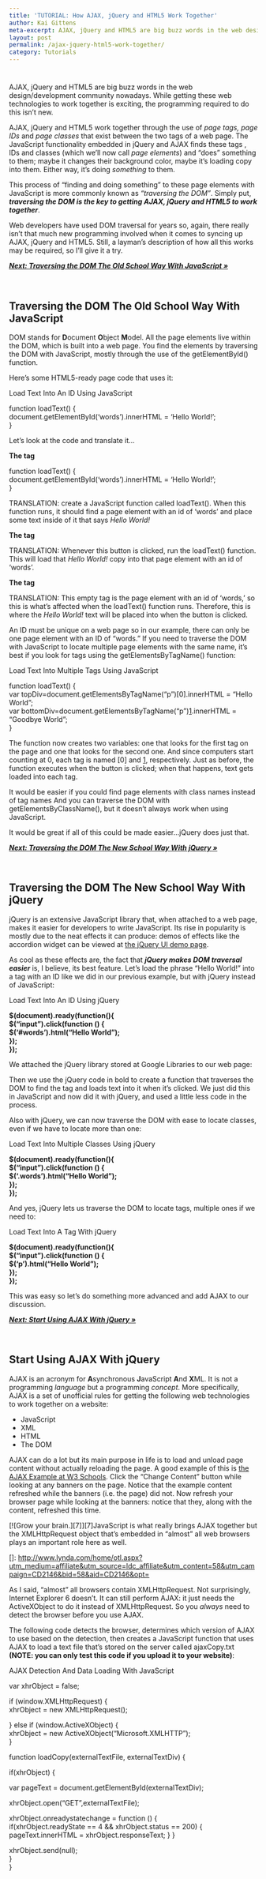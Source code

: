 ```yaml
---
title: 'TUTORIAL: How AJAX, jQuery and HTML5 Work Together'
author: Kai Gittens
meta-excerpt: AJAX, jQuery and HTML5 are big buzz words in the web design/development community nowadays.  While getting these web technologies to work together is exciting, the programming required to do this isn't new.
layout: post
permalink: /ajax-jquery-html5-work-together/
category: Tutorials
---
```

# 

AJAX, jQuery and HTML5 are big buzz words in the web design/development community nowadays. While getting these web technologies to work together is exciting, the programming required to do this isn’t new.  
  
AJAX, jQuery and HTML5 work together through the use of *page tags, page IDs* and *page classes* that exist between the two  tags of a web page. The JavaScript functionality embedded in jQuery and AJAX finds these tags , IDs and classes (which we’ll now call *page elements*) and “does” something to them; maybe it changes their background color, maybe it’s loading copy into them. Either way, it’s doing *something* to them.  
  
This process of “finding and doing something” to these page elements with JavaScript is more commonly known as *“traversing the DOM”*. Simply put, ***traversing the DOM is the key to getting AJAX, jQuery and HTML5 to work together***.  
  
Web developers have used DOM traversal for years so, again, there really isn’t that much new programming involved when it comes to syncing up AJAX, jQuery and HTML5. Still, a layman’s description of how all this works may be required, so I’ll give it a try.  
  
[***Next: Traversing the DOM The Old School Way With JavaScript »***][1]

 [1]: http://kaidez.com/ajax-jquery-html5-work-together/2/

 



## Traversing the DOM The Old School Way With JavaScript

DOM stands for **D**ocument **O**bject **M**odel. All the page elements live within the DOM, which is built into a web page. You find the elements by traversing the DOM with JavaScript, mostly through the use of the getElementById() function.

Here’s some HTML5-ready page code that uses it:

  
  
  
  
Load Text Into An ID Using JavaScript  
  
function loadText() {  
document.getElementById(‘words’).innerHTML = ‘Hello World!’;  
}  
  
  
  
  
  
  
  


Let’s look at the code and translate it…

**The  tag**

  
function loadText() {  
document.getElementById(‘words’).innerHTML = ‘Hello World!’;  
}  




TRANSLATION: create a JavaScript function called loadText(). When this function runs, it should find a page element with an id of ‘words’ and place some text inside of it that says *Hello World!*

**The  tag**









TRANSLATION: Whenever this button is clicked, run the loadText() function. This will load that *Hello World!* copy into that page element with an id of ‘words’.

**The  tag**









TRANSLATION: This empty  tag is the page element with an id of ‘words,’ so this is what’s affected when the loadText() function runs. Therefore, this is where the *Hello World!* text will be placed into when the button is clicked.

An ID must be unique on a web page so in our example, there can only be one page element with an ID of “words.” If you need to traverse the DOM with JavaScript to locate multiple page elements with the same name, it’s best if you look for tags using the getElementsByTagName() function:

  
  
  
  
Load Text Into Multiple Tags Using JavaScript  
  
function loadText() {  
var topDiv=document.getElementsByTagName(“p”)[0].innerHTML = “Hello World”;  
var bottomDiv=document.getElementsByTagName(“p”)[1].innerHTML = “Goodbye World”;  
}  
  
  
  
  
  
  
  
  


The function now creates two variables: one that looks for the first  tag on the page and one that looks for the second one. And since computers start counting at 0, each  tag is named [0] and [1], respectively. Just as before, the function executes when the button is clicked; when that happens, text gets loaded into each  tag.

It would be easier if you could find page elements with class names instead of tag names And you can traverse the DOM with getElementsByClassName(), but it doesn’t always work when using JavaScript.

It would be great if all of this could be made easier…jQuery does just that.  
  
[***Next: Traversing the DOM The New School Way With jQuery »***][2]

 [2]: http://kaidez.com/ajax-jquery-html5-work-together/3/

 



## Traversing the DOM The New School Way With jQuery 

jQuery is an extensive JavaScript library that, when attached to a web page, makes it easier for developers to write JavaScript. Its rise in popularity is mostly due to the neat effects it can produce: demos of effects like the accordion widget can be viewed at [the jQuery UI demo page][3]. 

 [3]: http://jqueryui.com/demos/

As cool as these effects are, the fact that ***jQuery makes DOM traversal easier*** is, I believe, its best feature. Let’s load the phrase “Hello World!” into a  tag with an ID like we did in our previous example, but with jQuery instead of JavaScript:

  
  
  
  
Load Text Into An ID Using jQuery  
  
  
**$(document).ready(function(){  
$(“input”).click(function () {  
$(‘#words’).html(“Hello World”);  
});  
});**  
  
  
  
  
  
  
  






We attached the jQuery library stored at Google Libraries to our web page:





Then we use the jQuery code in bold to create a function that traverses the DOM to find the  tag and loads text into it when it’s clicked. We just did this in JavaScript and now did it with jQuery, and used a little less code in the process.

Also with jQuery, we can now traverse the DOM with ease to locate classes, even if we have to locate more than one:

  
  
  
  
Load Text Into Multiple Classes Using jQuery  
  
  
**$(document).ready(function(){  
$(“input”).click(function () {  
$(‘.words’).html(“Hello World”);  
});  
});**  
  
  
  
  
  
  
  
  






And yes, jQuery lets us traverse the DOM to locate tags, multiple ones if we need to:

  
  
  
  
Load Text Into A Tag With jQuery  
  
  
**$(document).ready(function(){  
$(“input”).click(function () {  
$(‘p’).html(“Hello World”);  
});  
});**  
  
  
  
  
  
  
  
  






This was easy so let’s do something more advanced and add AJAX to our discussion.  
  
[***Next: Start Using AJAX With jQuery »***][4]

 [4]: http://kaidez.com/ajax-jquery-html5-work-together/4/

 



## Start Using AJAX With jQuery

AJAX is an acronym for **A**synchronous **J**avaScript **A**nd **X**ML. It is not a programming *language* but a programming *concept*. More specifically, AJAX is a set of unofficial rules for getting the following web technologies to work together on a website:

*   JavaScript
*   XML
*   HTML
*   The DOM

AJAX can do a lot but its main purpose in life is to load and unload page content without actually reloading the page. A good example of this is [the AJAX Example at W3 Schools][5]. Click the “Change Content” button while looking at any banners on the page. Notice that the example content refreshed while the banners (i.e. the page) did not. Now refresh your browser page while looking at the banners: notice that they, along with the content, refreshed this time.

 [5]: http://www.w3schools.com/ajax/ajax_example.asp

[![Grow your brain.][7]][7]JavaScript is what really brings AJAX together but the XMLHttpRequest object that’s embedded in “almost” all web browsers plays an important role here as well. 

 []: http://www.lynda.com/home/otl.aspx?utm_medium=affiliate&utm_source=ldc_affiliate&utm_content=58&utm_campaign=CD2146&bid=58&aid=CD2146&opt=

As I said, “almost” all browsers contain XMLHttpRequest. Not surprisingly, Internet Explorer 6 doesn’t. It can still perform AJAX: it just needs the ActiveXObject to do it instead of XMLHttpRequest. So you *always* need to detect the browser before you use AJAX.

The following code detects the browser, determines which version of AJAX to use based on the detection, then creates a JavaScript function that uses AJAX to load a text file that’s stored on the server called ajaxCopy.txt **(NOTE: you can only test this code if you upload it to your website)**:

  
  
  
  
AJAX Detection And Data Loading With JavaScript  
  
  
var xhrObject = false;  
  
  
if (window.XMLHttpRequest) {  
xhrObject = new XMLHttpRequest();  
  
  
} else if (window.ActiveXObject) {  
xhrObject = new ActiveXObject(“Microsoft.XMLHTTP”);  
}  
  
  
function loadCopy(externalTextFile, externalTextDiv) {  
  
  
if(xhrObject) {  
  
  
var pageText = document.getElementById(externalTextDiv);  
  
  
xhrObject.open(“GET”,externalTextFile);  
  
  
xhrObject.onreadystatechange = function () {  
if(xhrObject.readyState == 4 && xhrObject.status == 200) {  
pageText.innerHTML = xhrObject.responseText; } }  
  
  
xhrObject.send(null);  
}  
}  
  
  
  
  
  

